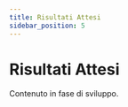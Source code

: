 ```yaml
---
title: Risultati Attesi
sidebar_position: 5
---
```


# Risultati Attesi

Contenuto in fase di sviluppo.
